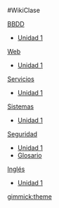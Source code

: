 #WikiClase


[BBDD]()
	
* [Unidad 1]()

[Web]()

* [Unidad 1]()

[Servicios]()

* [Unidad 1]()

[Sistemas]()

* [Unidad 1](pages/uploads/documents/Sistemas/Unidad1.md)


[Seguridad]()

* [Unidad 1](pages/uploads/documents/Seguridad/Unidad1.md)
* [Glosario](pages/uploads/documents/Seguridad/Glosario.md)

[Inglés]()

* [Unidad 1](pages/uploads/documents/Ingles/Unidad1.md)

[gimmick:theme](slate)

